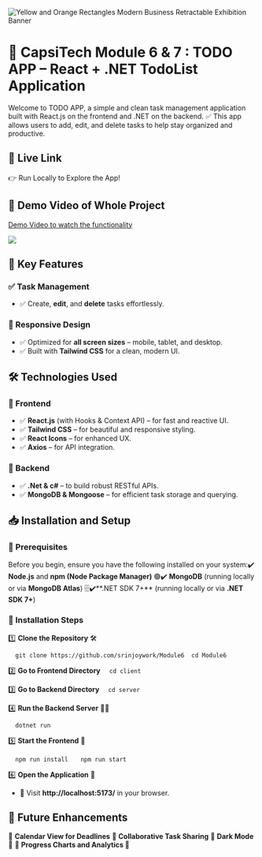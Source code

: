 ![Yellow and Orange Rectangles Modern Business Retractable Exhibition Banner](https://github.com/user-attachments/assets/3023558b-9610-42c4-a212-2a5979543ea4)



# 🚀 CapsiTech Module 6 & 7 : TODO APP – React + .NET TodoList Application

Welcome to TODO APP, a simple and clean task management application built with React.js on the frontend and .NET on the backend. ✅ This app allows users to add, edit, and delete tasks to help stay organized and productive.

## 📌 Live Link

👉  Run Locally to Explore the App!



## 📌 Demo Video of Whole Project

<div>
    <a href="https://www.loom.com/share/da06d537ceac41d7bdbb734450b4d232">
      <p>Demo Video to watch the functionality </p>
    </a>
    <a href="https://www.loom.com/share/da06d537ceac41d7bdbb734450b4d232">
      <img style="max-width:300px;" src="https://cdn.loom.com/sessions/thumbnails/da06d537ceac41d7bdbb734450b4d232-87baa039d47852c2-full-play.gif">
    </a>
  </div>

## 📌 Key Features

### ✅ Task Management

- ✅ Create, **edit**, and **delete** tasks effortlessly.


### 📱 Responsive Design

- ✅ Optimized for **all screen sizes** – mobile, tablet, and desktop.
- ✅ Built with **Tailwind CSS** for a clean, modern UI.

## 🛠️ Technologies Used

### 🌟 Frontend

- ✅ **React.js** (with Hooks & Context API) – for fast and reactive UI.
- ✅ **Tailwind CSS** – for beautiful and responsive styling.
- ✅ **React Icons** – for enhanced UX.
- ✅ **Axios** – for API integration.

### 🚀 Backend

- ✅ **.Net & c#** – to build robust RESTful APIs.
- ✅ **MongoDB & Mongoose** – for efficient task storage and querying.




**📥 Installation and Setup**
-----------------------------

### **🔰 Prerequisites**

Before you begin, ensure you have the following installed on your system:✔️ **Node.js** and **npm (Node Package Manager)** 🟢✔️ **MongoDB** (running locally or via **MongoDB Atlas**) 🗄️✔️**.NET SDK 7+** (running locally or via **.NET SDK 7+**)

### **📂 Installation Steps**

1️⃣ **Clone the Repository** 🛠️

`   git clone https://github.com/srinjoywork/Module6  cd Module6   `

2️⃣ **Go to Frontend Directory**
`   cd client   `

3️⃣ **Go to Backend Directory**
`   cd server   `

4️⃣ **Run the Backend Server** 🏃‍♂️

`   dotnet run  `

5️⃣ **Start the Frontend** 🎨

`   npm run install  `
`   npm run start  `

6️⃣ **Open the Application** 🚀
*   📌 Visit **http://localhost:5173/** in your browser.

**📌 Future Enhancements**
--------------------------

🚀 **Calendar View for Deadlines** 
🚀 **Collaborative Task Sharing** 
🚀 **Dark Mode 🌙** 
🚀 **Progress Charts and Analytics 🌙** 

